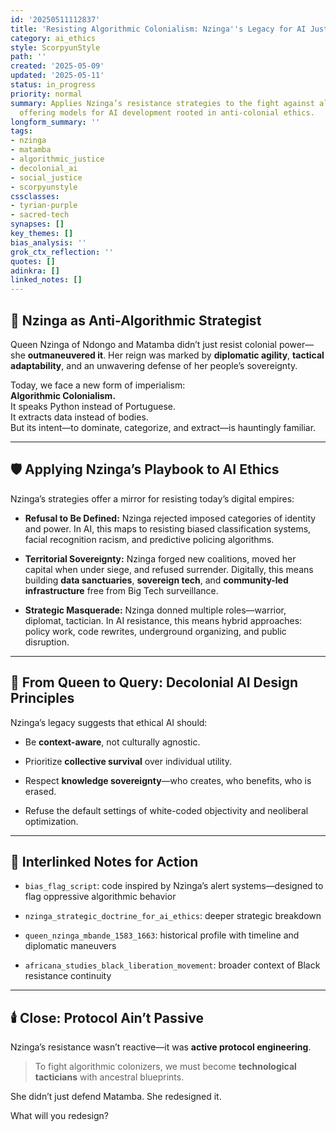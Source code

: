 ```yaml
---
id: '20250511112837'
title: 'Resisting Algorithmic Colonialism: Nzinga''s Legacy for AI Justice'
category: ai_ethics
style: ScorpyunStyle
path: ''
created: '2025-05-09'
updated: '2025-05-11'
status: in_progress
priority: normal
summary: Applies Nzinga’s resistance strategies to the fight against algorithmic oppression,
  offering models for AI development rooted in anti-colonial ethics.
longform_summary: ''
tags:
- nzinga
- matamba
- algorithmic_justice
- decolonial_ai
- social_justice
- scorpyunstyle
cssclasses:
- tyrian-purple
- sacred-tech
synapses: []
key_themes: []
bias_analysis: ''
grok_ctx_reflection: ''
quotes: []
adinkra: []
linked_notes: []
---
```


## 👑 Nzinga as Anti-Algorithmic Strategist

Queen Nzinga of Ndongo and Matamba didn’t just resist colonial power—she **outmaneuvered it**. Her reign was marked by **diplomatic agility**, **tactical adaptability**, and an unwavering defense of her people’s sovereignty.

Today, we face a new form of imperialism:  
**Algorithmic Colonialism.**  
It speaks Python instead of Portuguese.  
It extracts data instead of bodies.  
But its intent—to dominate, categorize, and extract—is hauntingly familiar.

---

## 🛡️ Applying Nzinga’s Playbook to AI Ethics

Nzinga’s strategies offer a mirror for resisting today’s digital empires:

- **Refusal to Be Defined:** Nzinga rejected imposed categories of identity and power. In AI, this maps to resisting biased classification systems, facial recognition racism, and predictive policing algorithms.
    
- **Territorial Sovereignty:** Nzinga forged new coalitions, moved her capital when under siege, and refused surrender. Digitally, this means building **data sanctuaries**, **sovereign tech**, and **community-led infrastructure** free from Big Tech surveillance.
    
- **Strategic Masquerade:** Nzinga donned multiple roles—warrior, diplomat, tactician. In AI resistance, this means hybrid approaches: policy work, code rewrites, underground organizing, and public disruption.
    

---

## 🧠 From Queen to Query: Decolonial AI Design Principles

Nzinga’s legacy suggests that ethical AI should:

- Be **context-aware**, not culturally agnostic.
    
- Prioritize **collective survival** over individual utility.
    
- Respect **knowledge sovereignty**—who creates, who benefits, who is erased.
    
- Refuse the default settings of white-coded objectivity and neoliberal optimization.
    

---

## 🔗 Interlinked Notes for Action

- `bias_flag_script`: code inspired by Nzinga’s alert systems—designed to flag oppressive algorithmic behavior
    
- `nzinga_strategic_doctrine_for_ai_ethics`: deeper strategic breakdown
    
- `queen_nzinga_mbande_1583_1663`: historical profile with timeline and diplomatic maneuvers
    
- `africana_studies_black_liberation_movement`: broader context of Black resistance continuity
    

---

## 🕯️ Close: Protocol Ain’t Passive

Nzinga’s resistance wasn’t reactive—it was **active protocol engineering**.

> To fight algorithmic colonizers, we must become **technological tacticians** with ancestral blueprints.

She didn’t just defend Matamba. She redesigned it.

What will you redesign?